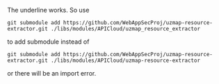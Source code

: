 The underline works. 
So use 
```
git submodule add https://github.com/WebAppSecProj/uzmap-resource-extractor.git ./libs/modules/APICloud/uzmap_resource_extractor
```
to add submodule instead of 
```
git submodule add https://github.com/WebAppSecProj/uzmap-resource-extractor.git ./libs/modules/APICloud/uzmap-resource-extractor
```
or there will be an import error.